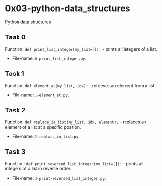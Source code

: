 # 0x03-python-data\_structures
Python data structures

## Task 0
Function: `def print_list_integer(my_list=[]):` - prints all integers of a
list.
* File-name: `0-print_list_integer.py`.

## Task 1
Function: `def element_at(my_list, idx):` - retrieves an element from a list
* File-name: `1-element_at.py`.

## Task 2
Function: `def replace_in_list(my_list, idx, element);` - replaces an element of a list at a specific position.
* File-name: `2-replace_in_list.py`.

## Task 3
Function : `def print_reversed_list_integer(my_list=[]):` - prints all integers of a list in reverse order.
* File-name: `3-print-reversed_list_integer.py`.

